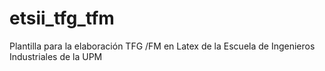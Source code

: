 # etsii_tfg_tfm
Plantilla para la elaboración TFG /FM en Latex de la Escuela de Ingenieros Industriales de la UPM
